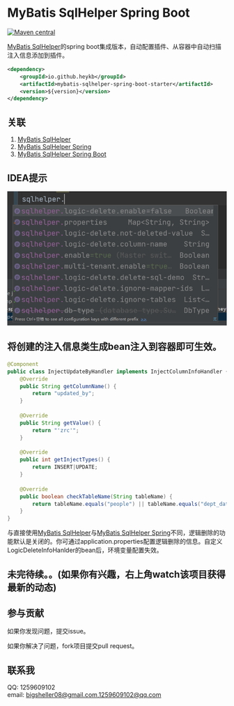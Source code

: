 # MyBatis SqlHelper Spring Boot

[![Maven central](https://maven-badges.herokuapp.com/maven-central/io.github.heykb/mybatis-sqlhelper-spring-boot-starter/badge.svg)](https://maven-badges.herokuapp.com/maven-central/io.github.heykb/mybatis-sqlhelper-spring-boot-starter)

[MyBatis SqlHelper](https://github.com/heykb/mybatis-sqlhelper)的spring boot集成版本，自动配置插件、从容器中自动扫描注入信息添加到插件。

~~~xml
<dependency>
    <groupId>io.github.heykb</groupId>
    <artifactId>mybatis-sqlhelper-spring-boot-starter</artifactId>
    <version>${version}</version>
</dependency>
~~~

## 关联
1. [MyBatis SqlHelper](https://github.com/heykb/mybatis-sqlhelper)
2. [MyBatis SqlHelper Spring](https://github.com/heykb/mybatis-sqlhelper-spring)
3. [MyBatis SqlHelper Spring Boot](https://github.com/heykb/mybatis-sqlhelper-spring-boot)
## IDEA提示
![属性提示](images/sqlhelperTip.png)

## 将创建的注入信息类生成bean注入到容器即可生效。
~~~java
@Component
public class InjectUpdateByHandler implements InjectColumnInfoHandler {
    @Override
    public String getColumnName() {
        return "updated_by";
    }

    @Override
    public String getValue() {
        return "'zrc'";
    }

    @Override
    public int getInjectTypes() {
        return INSERT|UPDATE;
    }
  
    @Override
    public boolean checkTableName(String tableName) {
        return tableName.equals("people") || tableName.equals("dept_data_test");
    }
}
~~~

与直接使用[MyBatis SqlHelper](https://github.com/heykb/mybatis-sqlhelper)与[MyBatis SqlHelper Spring](https://github.com/heykb/mybatis-sqlhelper-spring)不同，逻辑删除的功能默认是关闭的。你可通过application.properties配置逻辑删除的信息。自定义LogicDeleteInfoHanlder的bean后，环境变量配置失效。

## 未完待续。。(如果你有兴趣，右上角watch该项目获得最新的动态)
 
## 参与贡献

如果你发现问题，提交issue。

如果你解决了问题，fork项目提交pull request。

## 联系我
QQ: 1259609102<br>
email: bigsheller08@gmail.com,1259609102@qq.com